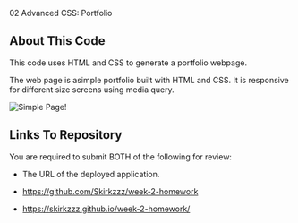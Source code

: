 02 Advanced CSS: Portfolio

## About This Code

This code uses HTML and CSS to generate a portfolio webpage.

The web page is asimple portfolio built with HTML and CSS. It is responsive for different size screens using media query.

![Simple Page!](.assets/.img/portfolio.1.png)

## Links To Repository

You are required to submit BOTH of the following for review:

- The URL of the deployed application.

- https://github.com/Skirkzzz/week-2-homework
- https://skirkzzz.github.io/week-2-homework/
